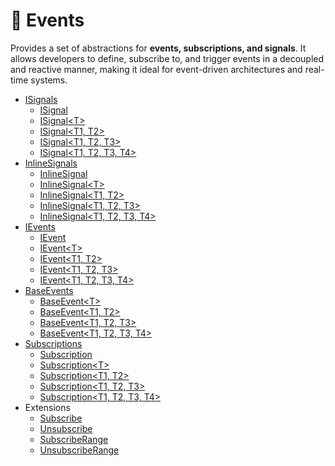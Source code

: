 # 🧩 Events

Provides a set of abstractions for **events, subscriptions, and signals**. It allows developers to define, subscribe to,
and trigger events in a decoupled and reactive manner, making it ideal for event-driven architectures and real-time
systems.

- [ISignals](ISignals.md) <!-- + -->
    - [ISignal](ISignal.md) <!-- + -->
    - [ISignal&lt;T&gt;](ISignal%601.md) <!-- + -->
    - [ISignal&lt;T1, T2&gt;](ISignal%602.md) <!-- + -->
    - [ISignal&lt;T1, T2, T3&gt;](ISignal%603.md) <!-- + -->
    - [ISignal&lt;T1, T2, T3, T4&gt;](ISignal%604.md) <!-- + -->
- [InlineSignals](InlineSignals.md) <!-- + -->
    - [InlineSignal](InlineSignal.md) <!-- + -->
    - [InlineSignal&lt;T&gt;](InlineSignal%601.md) <!-- + -->
    - [InlineSignal&lt;T1, T2&gt;](InlineSignal%602.md) <!-- + -->
    - [InlineSignal&lt;T1, T2, T3&gt;](InlineSignal%603.md) <!-- + -->
    - [InlineSignal&lt;T1, T2, T3, T4&gt;](InlineSignal%604.md) <!-- + -->
- [IEvents](IEvents.md) <!-- + -->
    - [IEvent](IEvent.md) <!-- + -->
    - [IEvent&lt;T&gt;](IEvent%601.md) <!-- + -->
    - [IEvent&lt;T1, T2&gt;](IEvent%602.md) <!-- + -->
    - [IEvent&lt;T1, T2, T3&gt;](IEvent%603.md) <!-- + -->
    - [IEvent&lt;T1, T2, T3, T4&gt;](IEvent%604.md) <!-- + -->
- [BaseEvents](BaseEvents.md) <!-- + -->
    - [BaseEvent&lt;T&gt;](BaseEvent.md) <!-- + -->
    - [BaseEvent&lt;T1, T2&gt;](BaseEvent%601.md) <!-- + -->
    - [BaseEvent&lt;T1, T2, T3&gt;]()
    - [BaseEvent&lt;T1, T2, T3, T4&gt;]()
- [Subscriptions]()
    - [Subscription]()
    - [Subscription&lt;T&gt;]()
    - [Subscription&lt;T1, T2&gt;]()
    - [Subscription&lt;T1, T2, T3&gt;]()
    - [Subscription&lt;T1, T2, T3, T4&gt;]()
- Extensions
  - [Subscribe]()
  - [Unsubscribe]()
  - [SubscribeRange]()
  - [UnsubscribeRange]()
